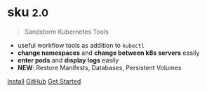 # sku <small>2.0</small>

> Sandstorm Kubernetes Tools

- useful workflow tools as addition to `kubectl`
- <b>change namespaces</b> and <b>change between k8s servers</b> easily
- <b>enter pods</b> and <b>display logs</b> easily
- <b>NEW</b>: Restore Manifests, Databases, Persistent Volumes

[Install](#installation)
[GitHub](https://github.com/docsifyjs/docsify/)
[Get Started](#docsify)